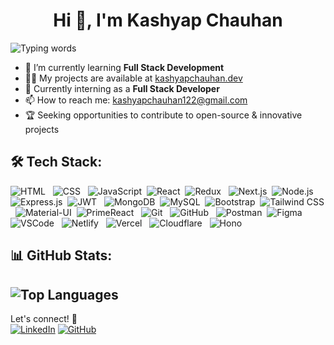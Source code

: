 <h1 align="center">Hi 👋, I'm Kashyap Chauhan</h1>

![Typing words](https://readme-typing-svg.herokuapp.com?font=Roboto&color=0B0BFF&size=25&lines=Full+Stack+Developer;Freelancer;Open+Source+Contributor)

- 🌱 I’m currently learning **Full Stack Development**
- 👨‍💻 My projects are available at [kashyapchauhan.dev](#) 
- 🎯 Currently interning as a **Full Stack Developer**
- 📫 How to reach me: [kashyapchauhan122@gmail.com](mailto:kashyapchauhan122@gmail.com)
- 🏆 Seeking opportunities to contribute to open-source & innovative projects

## 🛠️ Tech Stack:
![HTML](https://img.shields.io/badge/HTML5-E34F26?style=for-the-badge&logo=html5&logoColor=white) &nbsp;
![CSS](https://img.shields.io/badge/CSS3-1572B6?style=for-the-badge&logo=css3&logoColor=white) &nbsp;
![JavaScript](https://img.shields.io/badge/JavaScript-F7DF1E?style=for-the-badge&logo=javascript&logoColor=black)&nbsp;
![React](https://img.shields.io/badge/React-61DAFB?style=for-the-badge&logo=react&logoColor=black)&nbsp;
![Redux](https://img.shields.io/badge/Redux-764ABC?style=for-the-badge&logo=redux&logoColor=white) &nbsp;
![Next.js](https://img.shields.io/badge/Next.js-000000?style=for-the-badge&logo=next.js&logoColor=white)&nbsp;
![Node.js](https://img.shields.io/badge/Node.js-339933?style=for-the-badge&logo=node.js&logoColor=white)&nbsp;
![Express.js](https://img.shields.io/badge/Express.js-000000?style=for-the-badge&logo=express&logoColor=%2361DAFB)&nbsp;
![JWT](https://img.shields.io/badge/JWT-000000?style=for-the-badge&logo=jsonwebtokens&logoColor=white) &nbsp;
![MongoDB](https://img.shields.io/badge/MongoDB-47A248?style=for-the-badge&logo=mongodb&logoColor=white)&nbsp;
![MySQL](https://img.shields.io/badge/MySQL-4479A1?style=for-the-badge&logo=mysql&logoColor=white)&nbsp;
![Bootstrap](https://img.shields.io/badge/Bootstrap-7952B3?style=for-the-badge&logo=bootstrap&logoColor=white)&nbsp;
![Tailwind CSS](https://img.shields.io/badge/Tailwind_CSS-38B2AC?style=for-the-badge&logo=tailwind-css&logoColor=white)&nbsp;
![Material-UI](https://img.shields.io/badge/Material_UI-0081CB?style=for-the-badge&logo=material-ui&logoColor=white)&nbsp;
![PrimeReact](https://img.shields.io/badge/PrimeReact-3E7BFA?style=for-the-badge&logo=prime&logoColor=white) &nbsp;
![Git](https://img.shields.io/badge/Git-F05032?style=for-the-badge&logo=git&logoColor=white) &nbsp;
![GitHub](https://img.shields.io/badge/GitHub-181717?style=for-the-badge&logo=github&logoColor=white) &nbsp;
![Postman](https://img.shields.io/badge/Postman-FF6C37?style=for-the-badge&logo=postman&logoColor=white)&nbsp;
![Figma](https://img.shields.io/badge/Figma-F24E1E?style=for-the-badge&logo=figma&logoColor=white) &nbsp;
![VSCode](https://img.shields.io/badge/VS_Code-007ACC?style=for-the-badge&logo=visual-studio-code&logoColor=white) &nbsp;
![Netlify](https://img.shields.io/badge/Netlify-00C7B7?style=for-the-badge&logo=netlify&logoColor=white) &nbsp;
![Vercel](https://img.shields.io/badge/Vercel-000000?style=for-the-badge&logo=vercel&logoColor=white) &nbsp;
![Cloudflare](https://img.shields.io/badge/Cloudflare-F38020?style=for-the-badge&logo=Cloudflare&logoColor=white) &nbsp; 
![Hono](https://img.shields.io/badge/Hono-000000?style=for-the-badge&logo=hono&logoColor=white) &nbsp;


## 📊 GitHub Stats:
![Top Languages](https://github-readme-stats.vercel.app/api/top-langs?username=kashyap122&show_icons=true&locale=en&layout=compact&theme=radical&hide_border=true)
---

Let's connect! 🚀  
[![LinkedIn](https://img.shields.io/badge/LinkedIn-0077B5?style=for-the-badge&logo=linkedin&logoColor=white)](https://www.linkedin.com/in/kashyapchauhan/) 
[![GitHub](https://img.shields.io/badge/GitHub-181717?style=for-the-badge&logo=github&logoColor=white)](https://github.com/kashyap122)
